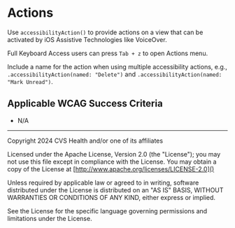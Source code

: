 # Actions
Use `accessibilityAction()` to provide actions on a view that can be activated by iOS Assistive Technologies like VoiceOver.

Full Keyboard Access users can press `Tab + z` to open Actions menu.

Include a name for the action when using multiple accessibility actions, e.g., `.accessibilityAction(named: "Delete")` and `.accessibilityAction(named: "Mark Unread")`.

## Applicable WCAG Success Criteria
- N/A

----

Copyright 2024 CVS Health and/or one of its affiliates

Licensed under the Apache License, Version 2.0 (the "License");
you may not use this file except in compliance with the License.
You may obtain a copy of the License at
[http://www.apache.org/licenses/LICENSE-2.0]()

Unless required by applicable law or agreed to in writing, software
distributed under the License is distributed on an "AS IS" BASIS,
WITHOUT WARRANTIES OR CONDITIONS OF ANY KIND, either express or implied.

See the License for the specific language governing permissions and
limitations under the License.

